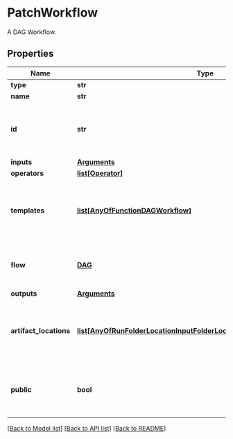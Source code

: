 # PatchWorkflow

A DAG Workflow.
## Properties
Name | Type | Description | Notes
------------ | ------------- | ------------- | -------------
**type** | **str** |  | 
**name** | **str** |  | 
**id** | **str** |  | [optional] [default to '8b84c025-d31d-4973-9658-d291ee667f76']
**inputs** | [**Arguments**](Arguments.md) |  | [optional] 
**operators** | [**list[Operator]**](Operator.md) |  | 
**templates** | [**list[AnyOfFunctionDAGWorkflow]**](AnyOfFunctionDAGWorkflow.md) | A list of templates. Templates can be Function, DAG or a Workflow. | 
**flow** | [**DAG**](DAG.md) | A list of tasks to create a DAG workflow. | 
**outputs** | [**Arguments**](Arguments.md) |  | [optional] 
**artifact_locations** | [**list[AnyOfRunFolderLocationInputFolderLocationHTTPLocationS3Location]**](AnyOfRunFolderLocationInputFolderLocationHTTPLocationS3Location.md) | A list of artifact locations which can be used by flow objects. | [optional] 
**public** | **bool** | A boolean indicator of whether workflow is public or not | 

[[Back to Model list]](../README.md#documentation-for-models) [[Back to API list]](../README.md#documentation-for-api-endpoints) [[Back to README]](../README.md)


